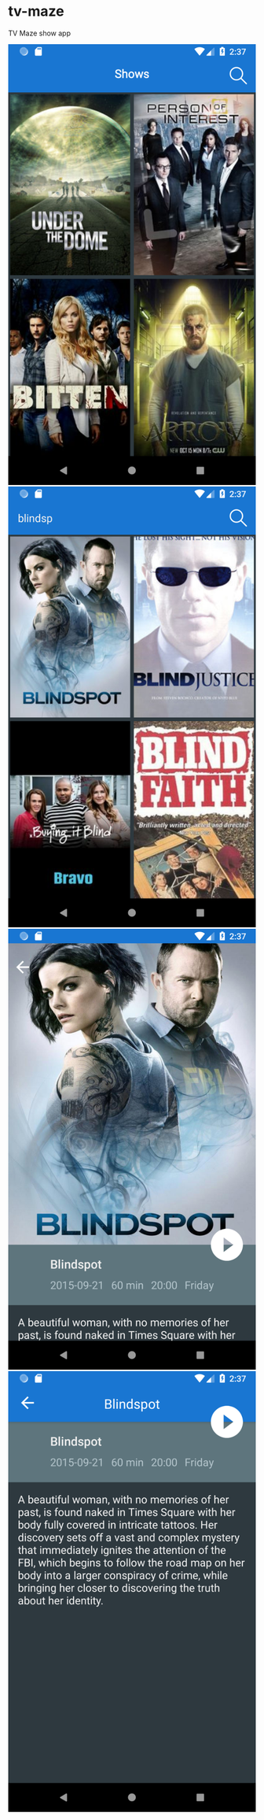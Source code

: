# tv-maze
TV Maze show app

![screenshot 1](https://github.com/sigma1326/tv-maze/blob/master/1.png)
![screenshot 2](https://github.com/sigma1326/tv-maze/blob/master/2.png)
![screenshot 3](https://github.com/sigma1326/tv-maze/blob/master/3.png)
![screenshot 4](https://github.com/sigma1326/tv-maze/blob/master/4.png)
